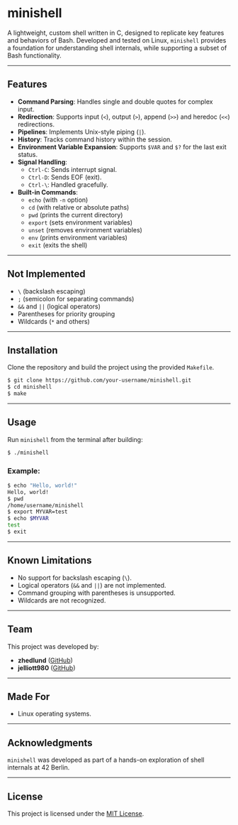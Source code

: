 # minishell
A lightweight, custom shell written in C, designed to replicate key features and behaviors of Bash. Developed and tested on Linux, `minishell` provides a foundation for understanding shell internals, while supporting a subset of Bash functionality.

---

## **Features**

- **Command Parsing**: Handles single and double quotes for complex input.
- **Redirection**: Supports input (`<`), output (`>`), append (`>>`) and heredoc (`<<`) redirections.
- **Pipelines**: Implements Unix-style piping (`|`).
- **History**: Tracks command history within the session.
- **Environment Variable Expansion**: Supports `$VAR` and `$?` for the last exit status.
- **Signal Handling**: 
  - `Ctrl-C`: Sends interrupt signal.
  - `Ctrl-D`: Sends EOF (exit).
  - `Ctrl-\`: Handled gracefully.
- **Built-in Commands**:
  - `echo` (with `-n` option)
  - `cd` (with relative or absolute paths)
  - `pwd` (prints the current directory)
  - `export` (sets environment variables)
  - `unset` (removes environment variables)
  - `env` (prints environment variables)
  - `exit` (exits the shell)

---

## **Not Implemented**

- `\` (backslash escaping)
- `;` (semicolon for separating commands)
- `&&` and `||` (logical operators)
- Parentheses for priority grouping
- Wildcards (`*` and others)

---

## **Installation**

Clone the repository and build the project using the provided `Makefile`.

```bash
$ git clone https://github.com/your-username/minishell.git
$ cd minishell
$ make
```

---

## **Usage**

Run `minishell` from the terminal after building:

```bash
$ ./minishell
```

### Example:
```bash
$ echo "Hello, world!"
Hello, world!
$ pwd
/home/username/minishell
$ export MYVAR=test
$ echo $MYVAR
test
$ exit
```

---

## **Known Limitations**

- No support for backslash escaping (`\`).
- Logical operators (`&&` and `||`) are not implemented.
- Command grouping with parentheses is unsupported.
- Wildcards are not recognized.

---

## **Team**

This project was developed by:
- **zhedlund** ([GitHub](https://github.com/zhedlund))  
- **jelliott980** ([GitHub](https://github.com/jelliott980))

---

## **Made For**

- Linux operating systems.

---

## **Acknowledgments**

`minishell` was developed as part of a hands-on exploration of shell internals at 42 Berlin.

---

## **License**

This project is licensed under the [MIT License](LICENSE).
